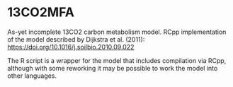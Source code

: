 # 13CO2MFA

As-yet incomplete 13CO2 carbon metabolism model. RCpp implementation of the model described by Dijkstra et al. (2011): https://doi.org/10.1016/j.soilbio.2010.09.022

The R script is a wrapper for the model that includes compilation via RCpp, although with some reworking it may be possible to work the model into other languages.
